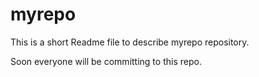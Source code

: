 # myrepo
This is a short Readme file to describe myrepo repository.

Soon everyone will be committing to this repo. 
